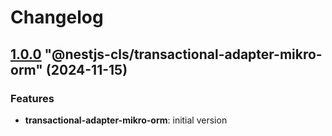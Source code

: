 # Changelog

<!-- MONODEPLOY:BELOW -->

## [1.0.0](https://github.com/Papooch/nestjs-cls/compare/@nestjs-cls/transactional-adapter-mikro-orm@1.0.0...@nestjs-cls/transactional-adapter-mikro-orm@1.1.0) "@nestjs-cls/transactional-adapter-mikro-orm" (2024-11-15)<a name="1.0.0"></a>

### Features

* **transactional-adapter-mikro-orm**: initial version
